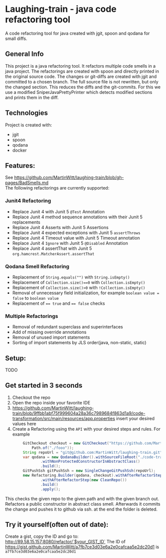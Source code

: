 # Laughing-train - java code refactoring tool

A code refactoring tool for java created with jgit, spoon and qodana for small diffs.

## General Info

This project is a java refactoring tool. It refactors multiple code smells in a java project. The refactorings are created with spoon and directly printed in the original source code. The changes or git-diffs are created with jgit and committed to a chosen branch. The full source file is not rewritten, but only the changed section. This reduces the diffs and the git-commits. For this we use a modified SniperJavaPrettyPrinter which detects modified sections and prints them in the diff.

## Technologies

Project is created with:
 - jgit 
 - spoon
 - qodana
 - docker

## Features:

See https://github.com/MartinWitt/laughing-train/blob/gh-pages/BadSmells.md  
The following refactorings are currently supported:

  ### Junit4 Refactoring
  * Replace Junit 4 with Junit 5 `@Test` Annotation
  * Replace Junit 4 method sequence annotations with their Junit 5 replacements
  * Replace Junit 4 Asserts with Junit 5 Assertions
  * Replace Junit 4 expected exceptions with Junit 5 `assertThrows`
  * Replace Junit 4 Timeout value with Junit 5 Timeout annotation
  * Replace Junit 4 `Ignore` with Junit 5 `@Disabled` Annotation
  * Replace Junit 4 assertThat with Junit 5 `org.hamcrest.MatcherAssert.assertThat`
  ### Qodana Smell Refactoring
  * Replacement of `String.equals("")` with `String.isEmpty()`
  * Replacement of `Collection.size()==0` with `Collection.isEmpty()`
  * Replacement of `Collection.size()>0` with `!Collection.isEmpty()`
  * Removal of unnecessary field initialization, for example `boolean value = false` to `boolean value`
  * Replacement of `== true` and `== false` checks
  ### Multiple Refactorings
  * Removal of redundant superclass and superinterfaces
  * Add of missing override annotations
  * Removal of unused import statements
  * Sorting of import statements by JLS order(java, non-static, static)
## Setup:
  TODO
## Get started in 3 seconds
1. Checkout the repo
2. Open the repo inside your favorite IDE
3. https://github.com/MartinWitt/laughing-train/blob/9ffbb1abf75f999604a28a36c7989684f863d1a9/code-transformation/src/main/resources/app.properties insert your desired values here
4. Create a Refactoring using the `API` with your desired steps and rules.
For example
```java
		GitCheckout checkout = new GitCheckout("https://github.com/MartinWitt/laughing-train", "master",
			Path.of("./fooo"));
		String repoUrl = "git@github.com:MartinWitt/laughing-train.git";
		var qodana = new QodanaBuilder().withSourceFileRoot("./code-transformation/src/main/java")
				.withNonProtectedConstructorInAbstractClass()
				.build();
		GitPushSsh gitPushSsh = new SingleChangeGitPushSsh(repoUrl);
		new Refactoring.Builder(qodana, checkout).withAfterRefactorStep(gitPushSsh)
				.withAfterRefactorStep(new CleanRepo())
				.build()
				.apply();
  ```
  This checks the given repo to the given path and with the given branch out. Refactors a public constructor in abstract class smell.
  Afterwards it commits the change and pushes it to github via ssh. at the end the folder is deleted.
## Try it yourself(often out of date):

Create a gist, copy the ID and go to:
http://89.58.15.157:8080/refactor/`$your_GIST_ID`
The ID of https://gist.github.com/MartinWitt/a7fb7ce3d03e6a2e0cafcaa5e2dc20d1 is `a7fb7ce3d03e6a2e0cafcaa5e2dc20d1`
